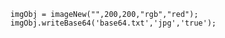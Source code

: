 ```luceescript
	imgObj = imageNew("",200,200,"rgb","red");
	imgObj.writeBase64('base64.txt','jpg','true');
```
